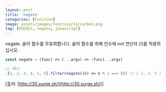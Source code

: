 ```yaml
---
layout: post
title: 'negate'
categories: [Function]
image: assets/images/function/11/carbon.png
tag: [매일함수, negate, javascript]
---
```


negate. 술어 함수를 무효화합니다. 술어 함수를 취해 인수에 not 연산자 (!)를 적용하십시오.

```javascript
const negate = (func) => (...args) => !func(...args)

// 예시
;[1, 2, 3, 4, 5, 6].filter(negate((n) => n % 2 === 0)) // [ 1, 3, 5 ]
```

[출처: [http://30.surge.sh/](http://30.surge.sh/)]
